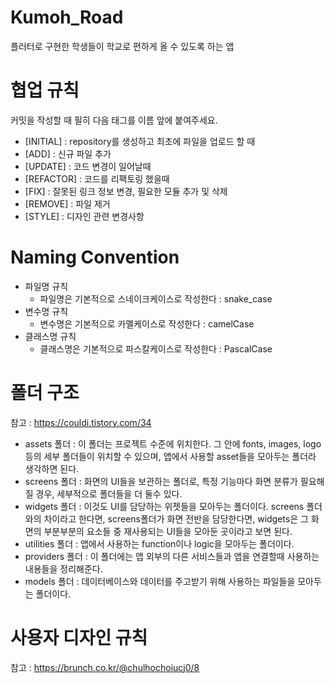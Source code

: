 # Kumoh_Road
플러터로 구현한 학생들이 학교로 편하게 올 수 있도록 하는 앱

# 협업 규칙
커밋을 작성할 때 필히 다음 태그를 이름 앞에 붙여주세요.
- [INITIAL] : repository를 생성하고 최초에 파일을 업로드 할 때
- [ADD] : 신규 파일 추가
- [UPDATE] : 코드 변경이 일어날때
- [REFACTOR] : 코드를 리팩토링 했을때
- [FIX] : 잘못된 링크 정보 변경, 필요한 모듈 추가 및 삭제
- [REMOVE] : 파일 제거
- [STYLE] : 디자인 관련 변경사항
# Naming Convention
- 파일명 규칙
  - 파일명은 기본적으로 스네이크케이스로 작성한다 : snake_case
- 변수명 규칙
  - 변수명은 기본적으로 카멜케이스로 작성한다 : camelCase
- 클래스명 규칙
  - 클래스명은 기본적으로 파스칼케이스로 작성한다 : PascalCase
# 폴더 구조
참고 : https://couldi.tistory.com/34
- assets 폴더 : 이 폴더는 프로젝트 수준에 위치한다. 그 안에 fonts, images, logo 등의 세부 폴더들이 위치할 수 있으며, 앱에서 사용할 asset들을 모아두는 폴더라 생각하면 된다.
- screens 폴더 : 화면의 UI들을 보관하는 폴더로, 특정 기능마다 화면 분류가 필요해 질 경우, 세부적으로 폴더들을 더 둘수 있다.
- widgets 폴더 : 이것도 UI를 담당하는 위젯들을 모아두는 폴더이다. screens 폴더와의 차이라고 한다면, screens폴더가 화면 전반을 담당한다면, widgets은 그 화면의 부분부분의 요소들 중 재사용되는 UI들을 모아둔 곳이라고 보면 된다.
- utilities 폴더 : 앱에서 사용하는 function이나 logic을 모아두는 폴더이다. 
- providers 폴더 : 이 폴더에는 앱 외부의 다른 서비스들과 앱을 연결할때 사용하는 내용들을 정리해준다.
- models 폴더 : 데이터베이스와 데이터를 주고받기 위해 사용하는 파일들을 모아두는 폴더이다.
# 사용자 디자인 규칙
참고 : https://brunch.co.kr/@chulhochoiucj0/8
